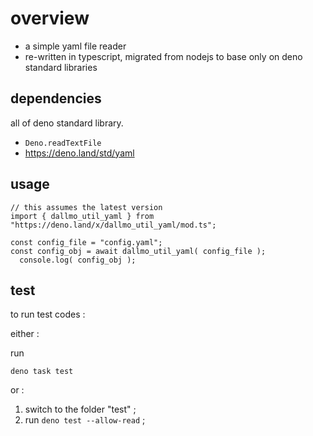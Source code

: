 # overview

- a simple yaml file reader
- re-written in typescript, migrated from nodejs to base only on deno standard libraries


## dependencies

all of deno standard library.

- `Deno.readTextFile`
- https://deno.land/std/yaml


## usage

```
// this assumes the latest version
import { dallmo_util_yaml } from "https://deno.land/x/dallmo_util_yaml/mod.ts";

const config_file = "config.yaml";
const config_obj = await dallmo_util_yaml( config_file );
  console.log( config_obj );
```


## test
to run test codes : 

either : 

run
```
deno task test
```

or : 

1. switch to the folder "test" ; 
1. run `deno test --allow-read` ; 


